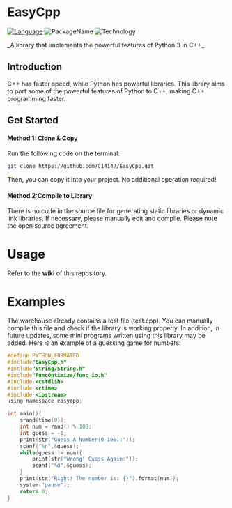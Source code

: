 EasyCpp
=====
[![Language](https://img.shields.io/badge/C++-ISO20-blue?logo=cplusplus)](https://python.org)
![PackageName](https://img.shields.io/badge/EasyCpp-1.0.0-green)
![Technology](https://img.shields.io/badge/{fmt}-blue)

<p>_A library that implements the powerful features of Python 3 in C++_</p>

## Introduction
C++ has faster speed, while Python has powerful libraries. This library aims to port some of the powerful features of Python to C++, making C++ programming faster.
## Get Started
#### Method 1: Clone & Copy
Run the following code on the terminal:
```bash
git clone https://github.com/C14147/EasyCpp.git
```
Then, you can copy it into your project. No additional operation required!
#### Method 2:Compile to Library
There is no code in the source file for generating static libraries or dynamic link libraries. If necessary, please manually edit and compile. Please note the open source agreement.
# Usage
Refer to the **wiki** of this repository.
# Examples
The warehouse already contains a test file (test.cpp). You can manually compile this file and check if the library is working properly.
In addition, in future updates, some mini programs written using this library may be added. Here is an example of a guessing game for numbers:
```c
#define PYTHON_FORMATED
#include"EasyCpp.h"
#include"String/String.h"
#include"FuncOptimize/func_io.h"
#include <cstdlib>
#include <ctime>
#include <iostream>
using namespace easycpp;

int main(){
	srand(time(0));
	int num = rand() % 100;
	int guess = -1;
	print(str("Guess A Number(0-100):"));
	scanf("%d",&guess);
	while(guess != num){
		print(str("Wrong! Guess Again:"));
		scanf("%d",&guess);
	}
	print(str("Right! The number is: {}").format(num));
	system("pause");
	return 0;
}
```
